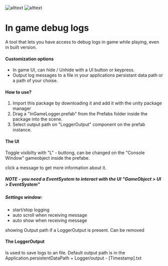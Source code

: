 ![alttext](https://img.shields.io/badge/Unity%20version-2021.3.16f1-lightgrey&?style=for-the-badge&logo=unity&color=lightgray) ![alttext](https://img.shields.io/badge/O.S-Windiws%2010-lightgrey&?style=for-the-badge&color=purple)
# In game debug logs
A tool that lets you have access to debug logs in game while playing, even in built version.

#### Customization options
* In game UI, can hide / Unhide with a UI button or keypress.
* Output log messages to a file in your applications persistant data path or a path of your choise.

#### How to use?
1. Import this package by downloading it and add it with the unity package manager
2. Drag a "InGameLogger.prefab" from the Prefabs folder inside the package into the scene.
3. Select output path on "LoggerOutput" component on the prefab instance.

#### The UI
Toggle visibilty with "L" - buttong, can be changed on the "Console Window" gameobject inside the prefabe.

click a message to get more information about it.
##### NOTE - you need a EventSystem to interact with the UI "GameObject > UI > EventSystem"

##### Settings window: 
- start/stop logging
- auto scroll when receiving message
- auto show when receiving message

showing Output path if a LoggerOutput is present.
Can be removed

#### The LoggerOutput
Is used to save logs to an file. Default output path is in the Application.persistentDataPath + Logger/output - [Timestamp].txt
